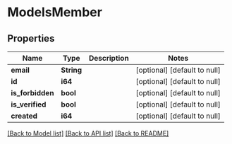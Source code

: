 # ModelsMember

## Properties
Name | Type | Description | Notes
------------ | ------------- | ------------- | -------------
**email** | **String** |  | [optional] [default to null]
**id** | **i64** |  | [optional] [default to null]
**is_forbidden** | **bool** |  | [optional] [default to null]
**is_verified** | **bool** |  | [optional] [default to null]
**created** | **i64** |  | [optional] [default to null]

[[Back to Model list]](../README.md#documentation-for-models) [[Back to API list]](../README.md#documentation-for-api-endpoints) [[Back to README]](../README.md)


